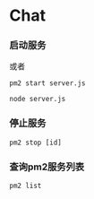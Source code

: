 # Chat

### 启动服务 

或者

```shell
pm2 start server.js
```

```shell
node server.js
```

### 停止服务

```shell
pm2 stop [id]
```

### 查询pm2服务列表

```shell
pm2 list
```

